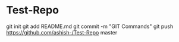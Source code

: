 # Test-Repo

git init
git add README.md
git commit -m "GIT Commands"
git push https://github.com/ashish-/Test-Repo master